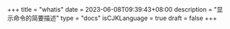 +++
title = "whatis"
date = 2023-06-08T09:39:43+08:00
description = "显示命令的简要描述"
type = "docs"
isCJKLanguage = true
draft = false
+++